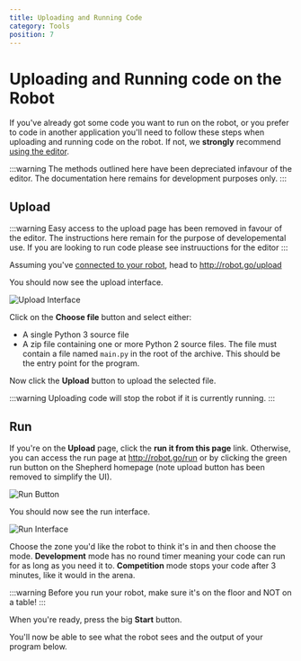 ```yaml
---
title: Uploading and Running Code
category: Tools
position: 7
---
```


# Uploading and Running code on the Robot

If you've already got some code you want to run on the robot, or you prefer to code in another application you'll need
to follow these steps when uploading and running code on the robot. If not, we **strongly** recommend [using the editor](/docs/editor.md).

:::warning
The methods outlined here have been depreciated infavour of the editor. The documentation here remains for development purposes only.
:::

## Upload

:::warning
Easy access to the upload page has been removed in favour of the editor. The instructions here remain for the purpose of developemental use. If you are looking to run code please see instruuctions for the editor
:::

Assuming you've [connected to your robot](/docs/connecting.md), head to <http://robot.go/upload>

You should now see the upload interface.

![Upload Interface](/images/upload.png)

Click on the **Choose file** button and select either:
- A single Python 3 source file
- A zip file containing one or more Python 2 source files. The file must contain a file named `main.py` in the root of
the archive. This should be the entry point for the program.

Now click the **Upload** button to upload the selected file.

:::warning
Uploading code will stop the robot if it is currently running.
:::

## Run

If you're on the **Upload** page, click the **run it from this page** link. Otherwise, you can access the run page at
<http://robot.go/run> or by clicking the green run button on the Shepherd homepage (note upload button has been removed to simplify the UI).

![Run Button](/images/shepherd-run.png)

You should now see the run interface.

![Run Interface](/images/run.png)

Choose the zone you'd like the robot to think it's in and then choose the mode. **Development** mode has no round timer
meaning your code can run for as long as you need it to. **Competition** mode stops your code after 3 minutes, like it
would in the arena.

:::warning
Before you run your robot, make sure it's on the floor and NOT on a table!
:::

When you're ready, press the big **Start** button.

You'll now be able to see what the robot sees and the output of your program below.
